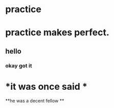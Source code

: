 # practice
# practice makes perfect.

## hello

### okay got it

# *it was once said *

**he was a decent fellow **